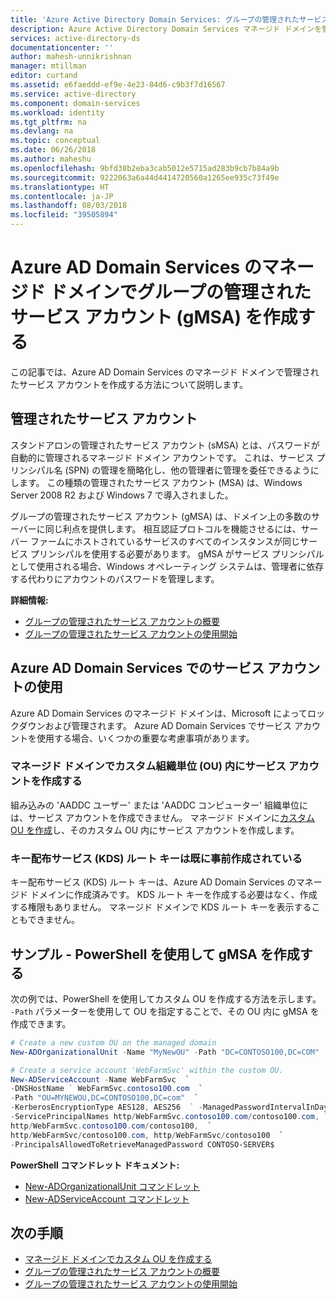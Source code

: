 ```yaml
---
title: 'Azure Active Directory Domain Services: グループの管理されたサービス アカウントの作成 | Microsoft Docs'
description: Azure Active Directory Domain Services マネージド ドメインを管理する
services: active-directory-ds
documentationcenter: ''
author: mahesh-unnikrishnan
manager: mtillman
editor: curtand
ms.assetid: e6faeddd-ef9e-4e23-84d6-c9b3f7d16567
ms.service: active-directory
ms.component: domain-services
ms.workload: identity
ms.tgt_pltfrm: na
ms.devlang: na
ms.topic: conceptual
ms.date: 06/26/2018
ms.author: maheshu
ms.openlocfilehash: 9bfd38b2eba3cab5012e5715ad283b9cb7b84a9b
ms.sourcegitcommit: 9222063a6a44d4414720560a1265ee935c73f49e
ms.translationtype: HT
ms.contentlocale: ja-JP
ms.lasthandoff: 08/03/2018
ms.locfileid: "39505894"
---
```

# <a name="create-a-group-managed-service-account-gmsa-on-an-azure-ad-domain-services-managed-domain"></a>Azure AD Domain Services のマネージド ドメインでグループの管理されたサービス アカウント (gMSA) を作成する
この記事では、Azure AD Domain Services のマネージド ドメインで管理されたサービス アカウントを作成する方法について説明します。

## <a name="managed-service-accounts"></a>管理されたサービス アカウント
スタンドアロンの管理されたサービス アカウント (sMSA) とは、パスワードが自動的に管理されるマネージド ドメイン アカウントです。 これは、サービス プリンシパル名 (SPN) の管理を簡略化し、他の管理者に管理を委任できるようにします。 この種類の管理されたサービス アカウント (MSA) は、Windows Server 2008 R2 および Windows 7 で導入されました。

グループの管理されたサービス アカウント (gMSA) は、ドメイン上の多数のサーバーに同じ利点を提供します。 相互認証プロトコルを機能させるには、サーバー ファームにホストされているサービスのすべてのインスタンスが同じサービス プリンシパルを使用する必要があります。 gMSA がサービス プリンシパルとして使用される場合、Windows オペレーティング システムは、管理者に依存する代わりにアカウントのパスワードを管理します。

**詳細情報:**
- [グループの管理されたサービス アカウントの概要](https://docs.microsoft.com/windows-server/security/group-managed-service-accounts/group-managed-service-accounts-overview)
- [グループの管理されたサービス アカウントの使用開始](https://docs.microsoft.com/windows-server/security/group-managed-service-accounts/getting-started-with-group-managed-service-accounts)


## <a name="using-service-accounts-in-azure-ad-domain-services"></a>Azure AD Domain Services でのサービス アカウントの使用
Azure AD Domain Services のマネージド ドメインは、Microsoft によってロックダウンおよび管理されます。 Azure AD Domain Services でサービス アカウントを使用する場合、いくつかの重要な考慮事項があります。

### <a name="create-service-accounts-within-custom-organizational-units-ou-on-the-managed-domain"></a>マネージド ドメインでカスタム組織単位 (OU) 内にサービス アカウントを作成する
組み込みの 'AADDC ユーザー' または 'AADDC コンピューター' 組織単位には、サービス アカウントを作成できません。 マネージド ドメインに[カスタム OU を作成](active-directory-ds-admin-guide-create-ou.md)し、そのカスタム OU 内にサービス アカウントを作成します。

### <a name="the-key-distribution-services-kds-root-key-is-already-pre-created"></a>キー配布サービス (KDS) ルート キーは既に事前作成されている
キー配布サービス (KDS) ルート キーは、Azure AD Domain Services のマネージド ドメインに作成済みです。 KDS ルート キーを作成する必要はなく、作成する権限もありません。 マネージド ドメインで KDS ルート キーを表示することもできません。

## <a name="sample---create-a-gmsa-using-powershell"></a>サンプル - PowerShell を使用して gMSA を作成する
次の例では、PowerShell を使用してカスタム OU を作成する方法を示します。 ```-Path``` パラメーターを使用して OU を指定することで、その OU 内に gMSA を作成できます。

```powershell
# Create a new custom OU on the managed domain
New-ADOrganizationalUnit -Name "MyNewOU" -Path "DC=CONTOSO100,DC=COM"

# Create a service account 'WebFarmSvc' within the custom OU.
New-ADServiceAccount -Name WebFarmSvc  `
-DNSHostName ` WebFarmSvc.contoso100.com  `
-Path "OU=MYNEWOU,DC=CONTOSO100,DC=com"  `
-KerberosEncryptionType AES128, AES256  ` -ManagedPasswordIntervalInDays 30  `
-ServicePrincipalNames http/WebFarmSvc.contoso100.com/contoso100.com, `
http/WebFarmSvc.contoso100.com/contoso100,  `
http/WebFarmSvc/contoso100.com, http/WebFarmSvc/contoso100  `
-PrincipalsAllowedToRetrieveManagedPassword CONTOSO-SERVER$
```

**PowerShell コマンドレット ドキュメント:**
- [New-ADOrganizationalUnit コマンドレット](https://docs.microsoft.com/powershell/module/addsadministration/new-adorganizationalunit)
- [New-ADServiceAccount コマンドレット](https://docs.microsoft.com/powershell/module/addsadministration/New-ADServiceAccount)


## <a name="next-steps"></a>次の手順
- [マネージド ドメインでカスタム OU を作成する](active-directory-ds-admin-guide-create-ou.md)
- [グループの管理されたサービス アカウントの概要](https://docs.microsoft.com/windows-server/security/group-managed-service-accounts/group-managed-service-accounts-overview)
- [グループの管理されたサービス アカウントの使用開始](https://docs.microsoft.com/windows-server/security/group-managed-service-accounts/getting-started-with-group-managed-service-accounts)

